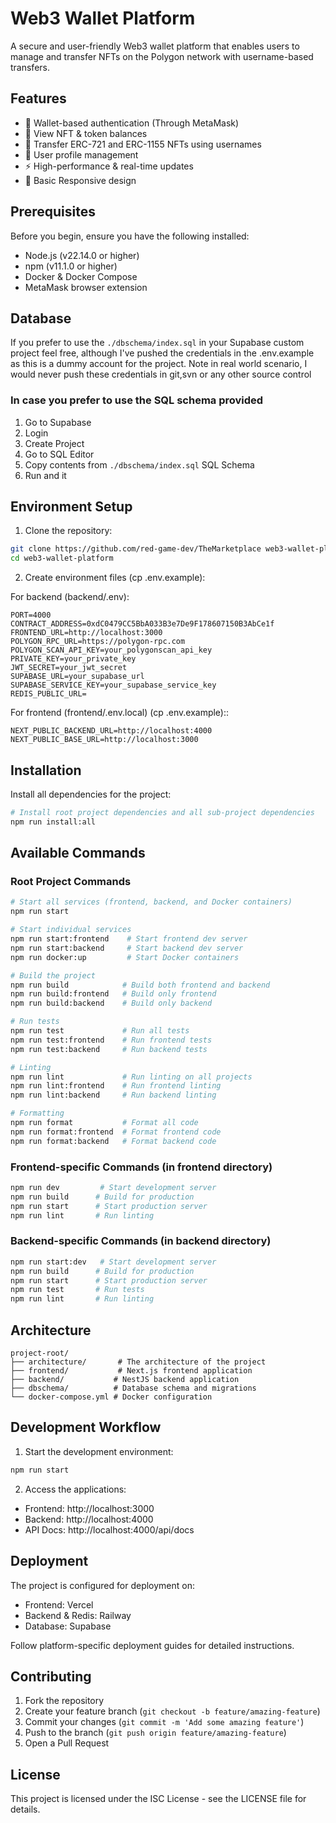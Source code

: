 # Web3 Wallet Platform

A secure and user-friendly Web3 wallet platform that enables users to manage and transfer NFTs on the Polygon network with username-based transfers.

## Features

- 🔐 Wallet-based authentication (Through MetaMask)
- 💎 View NFT & token balances
- 🔄 Transfer ERC-721 and ERC-1155 NFTs using usernames
- 👤 User profile management
- ⚡ High-performance & real-time updates
- 📱 Basic Responsive design

## Prerequisites

Before you begin, ensure you have the following installed:
- Node.js (v22.14.0 or higher)
- npm (v11.1.0 or higher)
- Docker & Docker Compose
- MetaMask browser extension

## Database

If you prefer to use the `./dbschema/index.sql` in your Supabase custom project feel free, although I've pushed the credentials in the .env.example as this is a dummy account for the project. Note in real world scenario, I would never push these credentials in git,svn or any other source control

### In case you prefer to use the SQL schema provided

1. Go to Supabase
2. Login
3. Create Project
4. Go to SQL Editor
5. Copy contents from `./dbschema/index.sql` SQL Schema
6. Run and it

## Environment Setup

1. Clone the repository:
```bash
git clone https://github.com/red-game-dev/TheMarketplace web3-wallet-platform
cd web3-wallet-platform
```

2. Create environment files (cp .env.example):

For backend (backend/.env):
```env
PORT=4000
CONTRACT_ADDRESS=0xdC0479CC5BbA033B3e7De9F178607150B3AbCe1f
FRONTEND_URL=http://localhost:3000
POLYGON_RPC_URL=https://polygon-rpc.com
POLYGON_SCAN_API_KEY=your_polygonscan_api_key
PRIVATE_KEY=your_private_key
JWT_SECRET=your_jwt_secret
SUPABASE_URL=your_supabase_url
SUPABASE_SERVICE_KEY=your_supabase_service_key
REDIS_PUBLIC_URL=
```

For frontend (frontend/.env.local) (cp .env.example)::
```env
NEXT_PUBLIC_BACKEND_URL=http://localhost:4000
NEXT_PUBLIC_BASE_URL=http://localhost:3000
```

## Installation

Install all dependencies for the project:

```bash
# Install root project dependencies and all sub-project dependencies
npm run install:all
```

## Available Commands

### Root Project Commands

```bash
# Start all services (frontend, backend, and Docker containers)
npm run start

# Start individual services
npm run start:frontend    # Start frontend dev server
npm run start:backend     # Start backend dev server
npm run docker:up         # Start Docker containers

# Build the project
npm run build            # Build both frontend and backend
npm run build:frontend   # Build only frontend
npm run build:backend    # Build only backend

# Run tests
npm run test             # Run all tests
npm run test:frontend    # Run frontend tests
npm run test:backend     # Run backend tests

# Linting
npm run lint             # Run linting on all projects
npm run lint:frontend    # Run frontend linting
npm run lint:backend     # Run backend linting

# Formatting
npm run format           # Format all code
npm run format:frontend  # Format frontend code
npm run format:backend   # Format backend code
```

### Frontend-specific Commands (in frontend directory)

```bash
npm run dev         # Start development server
npm run build      # Build for production
npm run start      # Start production server
npm run lint       # Run linting
```

### Backend-specific Commands (in backend directory)

```bash
npm run start:dev   # Start development server
npm run build      # Build for production
npm run start      # Start production server
npm run test       # Run tests
npm run lint       # Run linting
```

## Architecture

```
project-root/
├── architecture/       # The architecture of the project
├── frontend/           # Next.js frontend application
├── backend/           # NestJS backend application
├── dbschema/          # Database schema and migrations
└── docker-compose.yml # Docker configuration
```

## Development Workflow

1. Start the development environment:
```bash
npm run start
```

2. Access the applications:
- Frontend: http://localhost:3000
- Backend: http://localhost:4000
- API Docs: http://localhost:4000/api/docs

## Deployment

The project is configured for deployment on:
- Frontend: Vercel
- Backend & Redis: Railway
- Database: Supabase

Follow platform-specific deployment guides for detailed instructions.

## Contributing

1. Fork the repository
2. Create your feature branch (`git checkout -b feature/amazing-feature`)
3. Commit your changes (`git commit -m 'Add some amazing feature'`)
4. Push to the branch (`git push origin feature/amazing-feature`)
5. Open a Pull Request

## License

This project is licensed under the ISC License - see the LICENSE file for details.